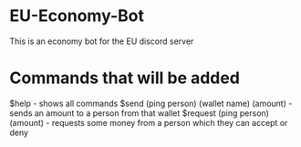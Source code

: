 # EU-Economy-Bot
This is an economy bot for the EU discord server


# Commands that will be added

$help - shows all commands
$send (ping person) (wallet name) (amount) - sends an amount to a person from that wallet
$request (ping person) (amount) - requests some money from a person which they can accept or deny
